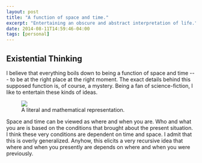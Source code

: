 ```yaml
---
layout: post
title: "A function of space and time."
excerpt: "Entertaining an obscure and abstract interpretation of life."
date: 2014-08-11T14:59:46-04:00
tags: [personal]
---
```


## Existential Thinking

I believe that everything boils down to being a function of space and time --- to be at the right place at the right moment.
The exact details behind this supposed function is, of course, a mystery. Being a fan of science-fiction, I like to entertain
these kinds of ideas.

<figure>
	<img src="http://i.imgur.com/K7LEyz4l.png">
	<figcaption>A literal and mathematical representation.</figcaption>
</figure>

Space and time can be viewed as where and when you are. Who and what you are is based on the conditions that brought about 
the present situation. I think these very conditions are dependent on time and space. I admit that this is overly generalized. 
Anyhow, this elicits a very recursive idea that where and when you presently are depends on where and when you were previously.